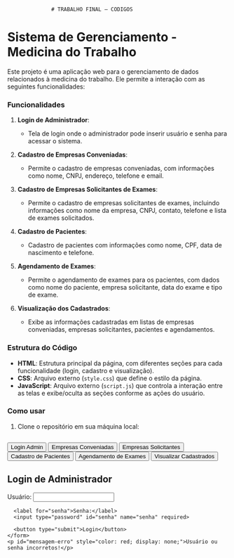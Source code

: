                   # TRABALHO FINAL – CODIGOS

# Sistema de Gerenciamento - Medicina do Trabalho

Este projeto é uma aplicação web para o gerenciamento de dados relacionados à medicina do trabalho. Ele permite a interação com as seguintes funcionalidades:

### Funcionalidades

1. **Login de Administrador**:
   - Tela de login onde o administrador pode inserir usuário e senha para acessar o sistema.

2. **Cadastro de Empresas Conveniadas**:
   - Permite o cadastro de empresas conveniadas, com informações como nome, CNPJ, endereço, telefone e email.

3. **Cadastro de Empresas Solicitantes de Exames**:
   - Permite o cadastro de empresas solicitantes de exames, incluindo informações como nome da empresa, CNPJ, contato, telefone e lista de exames solicitados.

4. **Cadastro de Pacientes**:
   - Cadastro de pacientes com informações como nome, CPF, data de nascimento e telefone.

5. **Agendamento de Exames**:
   - Permite o agendamento de exames para os pacientes, com dados como nome do paciente, empresa solicitante, data do exame e tipo de exame.

6. **Visualização dos Cadastrados**:
   - Exibe as informações cadastradas em listas de empresas conveniadas, empresas solicitantes, pacientes e agendamentos.

### Estrutura do Código

- **HTML**: Estrutura principal da página, com diferentes seções para cada funcionalidade (login, cadastro e visualização).
- **CSS**: Arquivo externo (`style.css`) que define o estilo da página.
- **JavaScript**: Arquivo externo (`script.js`) que controla a interação entre as telas e exibe/oculta as seções conforme as ações do usuário.

### Como usar

1. Clone o repositório em sua máquina local:
   ```b<html lang="pt-BR">
<head>
  <meta charset="UTF-8">
  <meta name="viewport" content="width=device-width, initial-scale=1.0">
  <title>Sistema de Gerenciamento - Medicina do Trabalho</title>
  <link rel="stylesheet" href="style.css">
</head>
<body>
  <div class="nav">
    <button onclick="mostrarTela('login')">Login Admin</button>
    <button onclick="mostrarTela('conveniadas')">Empresas Conveniadas</button>
    <button onclick="mostrarTela('solicitantes')">Empresas Solicitantes</button>
    <button onclick="mostrarTela('pacientes')">Cadastro de Pacientes</button>
    <button onclick="mostrarTela('agendamentos')">Agendamento de Exames</button>
    <button onclick="mostrarTela('visualizar')">Visualizar Cadastrados</button>
  </div>

  <!-- Tela de Login -->
  <div class="container" id="tela-login">
    <h2>Login de Administrador</h2>
    <form id="form-login">
      <label for="usuario">Usuário:</label>
      <input type="text" id="usuario" name="usuario" required>

      <label for="senha">Senha:</label>
      <input type="password" id="senha" name="senha" required>

      <button type="submit">Login</button>
    </form>
    <p id="mensagem-erro" style="color: red; display: none;">Usuário ou senha incorretos!</p>
  </div>

  <!-- Tela de Cadastro de Empresas Conveniadas -->
  <div class="container" id="tela-conveniadas" style="display: none;">
    <h2>Cadastro de Empresas Conveniadas</h2>
    <form id="form-conveniadas">
      <label for="nome">Nome da Empresa:</label>
      <input type="text" id="nome" name="nome" required>

      <label for="cnpj">CNPJ:</label>
      <input type="text" id="cnpj" name="cnpj" required placeholder="00.000.000/0000-00">

      <label for="endereco">Endereço:</label>
      <input type="text" id="endereco" name="endereco" required>

      <label for="telefone">Telefone:</label>
      <input type="tel" id="telefone" name="telefone" required placeholder="(00) 00000-0000">

      <label for="email">Email:</label>
      <input type="email" id="email" name="email" required>

      <button type="submit">Cadastrar Empresa Conveniada</button>
    </form>
  </div>

  <!-- Tela de Cadastro de Empresas Solicitantes -->
  <div class="container" id="tela-solicitantes" style="display: none;">
    <h2>Cadastro de Empresas Solicitantes de Exames</h2>
    <form id="form-solicitantes">
      <label for="nome-solicitante">Nome da Empresa:</label>
      <input type="text" id="nome-solicitante" name="nome-solicitante" required>

      <label for="cnpj-solicitante">CNPJ:</label>
      <input type="text" id="cnpj-solicitante" name="cnpj-solicitante" required placeholder="00.000.000/0000-00">

      <label for="contato">Nome do Contato:</label>
      <input type="text" id="contato" name="contato" required>

      <label for="telefone-solicitante">Telefone do Contato:</label>
      <input type="tel" id="telefone-solicitante" name="telefone-solicitante" required placeholder="(00) 00000-0000">

      <label for="lista-exames">Lista de Exames Solicitados:</label>
      <textarea id="lista-exames" name="lista-exames" required placeholder="Descreva os exames solicitados"></textarea>

      <button type="submit">Cadastrar Empresa Solicitante</button>
    </form>
  </div>

  <!-- Tela de Cadastro de Pacientes -->
  <div class="container" id="tela-pacientes" style="display: none;">
    <h2>Cadastro de Pacientes</h2>
    <form id="form-pacientes">
      <label for="nome-paciente">Nome do Paciente:</label>
      <input type="text" id="nome-paciente" name="nome-paciente" required>

      <label for="cpf">CPF:</label>
      <input type="text" id="cpf" name="cpf" required placeholder="000.000.000-00">

      <label for="data-nascimento">Data de Nascimento:</label>
      <input type="date" id="data-nascimento" name="data-nascimento" required>

      <label for="telefone-paciente">Telefone:</label>
      <input type="tel" id="telefone-paciente" name="telefone-paciente" required placeholder="(00) 00000-0000">

      <button type="submit">Cadastrar Paciente</button>
    </form>
  </div>

  <!-- Tela de Agendamento de Exames -->
  <div class="container" id="tela-agendamentos" style="display: none;">
    <h2>Agendamento de Exames</h2>
    <form id="form-agendamentos">
      <label for="paciente-agendamento">Nome do Paciente:</label>
      <input type="text" id="paciente-agendamento" name="paciente-agendamento" required>

      <label for="empresa-agendamento">Empresa Solicitante:</label>
      <input type="text" id="empresa-agendamento" name="empresa-agendamento" required>

      <label for="data-exame">Data do Exame:</label>
      <input type="date" id="data-exame" name="data-exame" required>

      <label for="tipo-exame">Tipo de Exame:</label>
      <input type="text" id="tipo-exame" name="tipo-exame" required placeholder="Ex: Admissional, Periódico, etc.">

      <button type="submit">Agendar Exame</button>
    </form>
  </div>

  <!-- Tela de Visualização dos Cadastrados -->
  <div class="container" id="tela-visualizar" style="display: none;">
    <h2>Visualizar Cadastrados</h2>
    <div id="dados-cadastrados">
      <h3>Empresas Conveniadas</h3>
      <ul id="lista-conveniadas"></ul>

      <h3>Empresas Solicitantes</h3>
      <ul id="lista-solicitantes"></ul>

      <h3>Pacientes</h3>
      <ul id="lista-pacientes"></ul>

      <h3>Agendamentos</h3>
      <ul id="lista-agendamentos"></ul>
    </div>
  </div>

  <script src="script.js"></script>
</body>
</html>
```


 Resumo:
Este código CSS é usado para criar um layout de página simples e limpo com uma barra de navegação no topo e formulários centralizados.

Ele é responsivo, ajustando-se automaticamente para telas menores (como smartphones).

Elementos interativos como botões e campos de entrada têm efeitos de transição suaves para melhorar a experiência do usuário.

### LOGO ABAIXO VEJA O CODIGO EM "STYLES CSS":

⇩   ⇩   ⇩   ⇩   ⇩   ⇩   ⇩   ⇩   ⇩


```typescript
body {
    font-family: Arial, sans-serif;
    background-color: #f4f4f4;
    margin: 0;
    padding: 0;
  }
  
  .nav {
    background-color: #007BFF;
    color: white;
    padding: 10px;
    display: flex;
    justify-content: space-around;
  }
  
  .nav button {
    background-color: #0056b3;
    color: white;
    border: none;
    padding: 10px 20px;
    cursor: pointer;
    border-radius: 5px;
    transition: background-color 0.3s;
  }
  
  .nav button:hover {
    background-color: #004494;
  }
  
  .container {
    background: white;
    margin: 20px auto;
    padding: 20px;
    border-radius: 8px;
    box-shadow: 0 2px 10px rgba(0, 0, 0, 0.1);
    max-width: 600px;
  }
  
  h2 {
    color: #333;
  }
  
  form {
    display: flex;
    flex-direction: column;
  }
  
  label {
    margin: 10px 0 5px;
    font-weight: bold;
  }
  
  input[type="text"],
  input[type="tel"],
  input[type="email"],
  input[type="date"],
  textarea {
    padding: 10px;
    border: 1px solid #ccc;
    border-radius: 4px;
    margin-bottom: 15px;
    font-size: 14px;
  }
  
  button {
    background-color: #007BFF;
    color: white;
    border: none;
    padding: 10px;
    border-radius: 5px;
    cursor: pointer;
    transition: background-color 0.3s;
  }
  
  button:hover {
    background-color: #0056b3;
  }
  
  #dados-cadastrados {
    margin-top: 20px;
  }
  
  #dados-cadastrados h3 {
    color: #333;
  }
  
  #dados-cadastrados ul {
    list-style-type: none;
    padding: 0;
  }
  
  #dados-cadastrados li {
    background: #e9ecef;
    margin: 5px 0;
    padding: 10px;
    border-radius: 5px;
  }
  
  #mensagem-erro {
    color: red;
  }
  
  @media (max-width: 600px) {
    .nav {
      flex-direction: column;
      align-items: center;
    }
  
    .nav button {
      margin: 5px 0;
      width: 100%;
    }
  
    .container {
      width: 90%;
    }
  }
```
